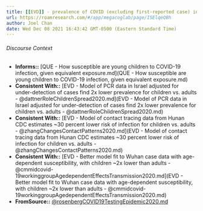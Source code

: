 ```yaml
---
title: [[EVD]] - prevalence of COVID (excluding first-reported case) increased with age in New York State, ~2x lower for children and youth compared to adults - [[@rosenbergCOVID19TestingEpidemic2020]]
url: https://roamresearch.com/#/app/megacoglab/page/I5ElqeQBh
author: Joel Chan
date: Wed Dec 08 2021 16:43:42 GMT-0500 (Eastern Standard Time)
---
```




###### Discourse Context

- **Informs::** [QUE - How susceptible are young children to COVID-19 infection, given equivalent exposure.md](QUE - How susceptible are young children to COVID-19 infection, given equivalent exposure.md)
- **Consistent With::** [EVD - Model of PCR data in Israel adjusted for under-detection of cases find 2x lower prevalence for children vs. adults - @dattnerRoleChildrenSpread2020.md](EVD - Model of PCR data in Israel adjusted for under-detection of cases find 2x lower prevalence for children vs. adults - @dattnerRoleChildrenSpread2020.md)
- **Consistent With::** [EVD - Model of contact tracing data from Hunan CDC estimates ~30 percent lower risk of infection for children vs. adults - @zhangChangesContactPatterns2020.md](EVD - Model of contact tracing data from Hunan CDC estimates ~30 percent lower risk of infection for children vs. adults - @zhangChangesContactPatterns2020.md)
- **Consistent With::** [EVD - Better model fit to Wuhan case data with age-dependent susceptibility, with children ~2x lower than adults - @cmmidcovid-19workinggroupAgedependentEffectsTransmission2020.md](EVD - Better model fit to Wuhan case data with age-dependent susceptibility, with children ~2x lower than adults - @cmmidcovid-19workinggroupAgedependentEffectsTransmission2020.md)
- **FromSource::** [@rosenbergCOVID19TestingEpidemic2020.md](@rosenbergCOVID19TestingEpidemic2020.md)
